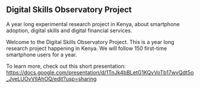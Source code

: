## Digital Skills Observatory Project
A year long experimental research project in Kenya, about smartphone adoption, digital skills and digital financial services.

Welcome to the Digital Skills Observatory Project. This is a year long research project happening in Kenya. We will follow 150 first-time smartphone users for a year. 

To learn more, check out this short presentation: 
https://docs.google.com/presentation/d/1TnJk4bBLetG1KQvVoTb17wvQdt5o_JveLUOvVIIAhOQ/edit?usp=sharing 


